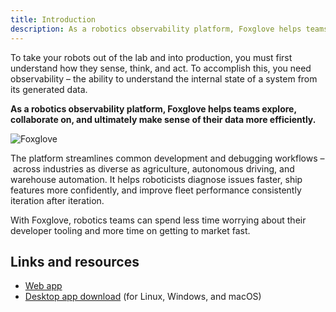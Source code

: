 ```yaml
---
title: Introduction
description: As a robotics observability platform, Foxglove helps teams explore, collaborate on, and ultimately make sense of their data more efficiently.
---
```


To take your robots out of the lab and into production, you must first understand how they sense, think, and act. To accomplish this, you need observability – the ability to understand the internal state of a system from its generated data.

**As a robotics observability platform, Foxglove helps teams explore, collaborate on, and ultimately make sense of their data more efficiently.**

![Foxglove](/img/docs/introduction/hero.png)

The platform streamlines common development and debugging workflows – across industries as diverse as agriculture, autonomous driving, and warehouse automation. It helps roboticists diagnose issues faster, ship features more confidently, and improve fleet performance consistently iteration after iteration.

With Foxglove, robotics teams can spend less time worrying about their developer tooling and more time on getting to market fast.

## Links and resources

- [Web app](https://studio.foxglove.dev/)
- [Desktop app download](https://foxglove.dev/download) (for Linux, Windows, and macOS)
